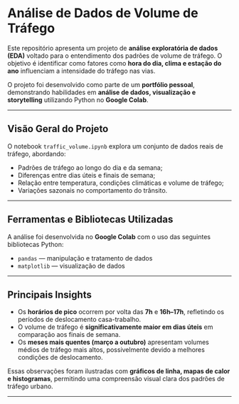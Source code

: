 #  Análise de Dados de Volume de Tráfego

Este repositório apresenta um projeto de **análise exploratória de dados (EDA)** voltado para o entendimento dos padrões de volume de tráfego. O objetivo é identificar como fatores como **hora do dia, clima e estação do ano** influenciam a intensidade do tráfego nas vias.

O projeto foi desenvolvido como parte de um **portfólio pessoal**, demonstrando habilidades em **análise de dados, visualização e storytelling** utilizando Python no **Google Colab**.

---

##  Visão Geral do Projeto

O notebook `traffic_volume.ipynb` explora um conjunto de dados reais de tráfego, abordando:

- Padrões de tráfego ao longo do dia e da semana;  
- Diferenças entre dias úteis e finais de semana;  
- Relação entre temperatura, condições climáticas e volume de tráfego;  
- Variações sazonais no comportamento do trânsito.

---

##  Ferramentas e Bibliotecas Utilizadas

A análise foi desenvolvida no **Google Colab** com o uso das seguintes bibliotecas Python:

- `pandas` — manipulação e tratamento de dados  
- `matplotlib` — visualização de dados  
 
---

##  Principais Insights

- Os **horários de pico** ocorrem por volta das **7h** e **16h–17h**, refletindo os períodos de deslocamento casa-trabalho.  
- O volume de tráfego é **significativamente maior em dias úteis** em comparação aos finais de semana.  
- Os **meses mais quentes (março a outubro)** apresentam volumes médios de tráfego mais altos, possivelmente devido a melhores condições de deslocamento.  

Essas observações foram ilustradas com **gráficos de linha, mapas de calor e histogramas**, permitindo uma compreensão visual clara dos padrões de tráfego urbano.

---
